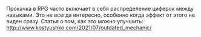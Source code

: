 Прокачка в RPG часто включает в себя распределение циферок между навыками. Это не всегда интересно, особенно когда эффект от этого не виден сразу. Статья о том, как это можно улучшить:
http://www.kostyushko.com/2021/07/outdated_mechanic/